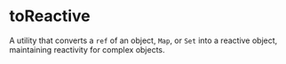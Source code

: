 <script setup>
  import DocsPageFeatures from '@/components/docs/DocsPageFeatures.vue'
</script>

# toReactive

A utility that converts a `ref` of an object, `Map`, or `Set` into a reactive object, maintaining reactivity for complex objects.

<DocsPageFeatures />
